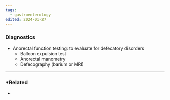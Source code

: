 ```yaml
---
tags:
  - gastroenterology
edited: 2024-01-27
---
```

### Diagnostics 
- Anorectal function testing: to evaluate for defecatory disorders
    - Balloon expulsion test 
	- Anorectal manometry
	- Defecography (barium or MRI) 

---
### *Related
- 